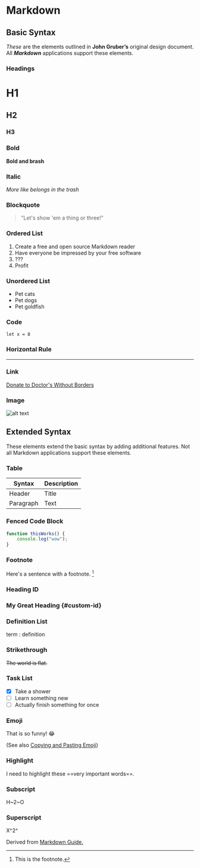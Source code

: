 # Markdown

## Basic Syntax

_These_ are the elements outlined in **John Gruber’s** original design document. All **_Markdown_** applications support these elements.

### Headings

# H1

## H2

### H3

### Bold

**Bold and brash**

### Italic

_More like belongs in the trash_

### Blockquote

> "Let's show 'em a thing or three!"

### Ordered List

1. Create a free and open source Markdown reader
2. Have everyone be impressed by your free software
3. ???
4. Profit

### Unordered List

-   Pet cats
-   Pet dogs
-   Pet goldfish

### Code

`let x = 8`

### Horizontal Rule

---

### Link

[Donate to Doctor's Without Borders](https://www.doctorswithoutborders.org/)

### Image

![alt text](https://www.markdownguide.org/assets/images/tux.png)

## Extended Syntax

These elements extend the basic syntax by adding additional features. Not all Markdown applications support these elements.

### Table

| Syntax    | Description |
| --------- | ----------- |
| Header    | Title       |
| Paragraph | Text        |

### Fenced Code Block

```js
function thisWorks() {
	console.log("wow");
}
```

### Footnote

Here's a sentence with a footnote. [^1]

[^1]: This is the footnote.

### Heading ID

### My Great Heading {#custom-id}

### Definition List

term
: definition

### Strikethrough

~~The world is flat.~~

### Task List

-   [x] Take a shower
-   [ ] Learn something new
-   [ ] Actually finish something for once

### Emoji

That is so funny! :joy:

(See also [Copying and Pasting Emoji](https://www.markdownguide.org/extended-syntax/#copying-and-pasting-emoji))

### Highlight

I need to highlight these ==very important words==.

### Subscript

H~2~O

### Superscript

X^2^

Derived from [Markdown Guide.](https://www.markdownguide.org/cheat-sheet/)
